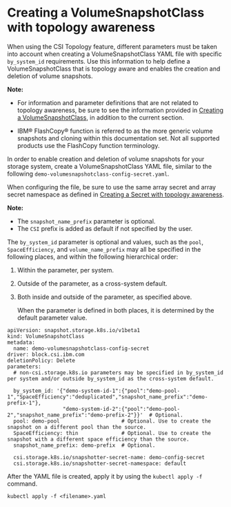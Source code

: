 # Creating a VolumeSnapshotClass with topology awareness

When using the CSI Topology feature, different parameters must be taken into account when creating a VolumeSnapshotClass YAML file with specific `by_system_id` requirements. Use this information to help define a VolumeSnapshotClass that is topology aware and enables the creation and deletion of volume snapshots.

**Note:** 
  - For information and parameter definitions that are not related to topology awareness, be sure to see the information provided in [Creating a VolumeSnapshotClass](csi_ug_config_create_vol_snapshotclass.md), in addition to the current section.
  
  - IBM® FlashCopy® function is referred to as the more generic volume snapshots and cloning within this documentation set. Not all supported products use the FlashCopy function terminology.

In order to enable creation and deletion of volume snapshots for your storage system, create a VolumeSnapshotClass YAML file, similar to the following `demo-volumesnapshotclass-config-secret.yaml`.

When configuring the file, be sure to use the same array secret and array secret namespace as defined in [Creating a Secret with topology awareness](csi_ug_config_create_secret_topology.md).

**Note:**
  - The `snapshot_name_prefix` parameter is optional.
  - The `CSI` prefix is added as default if not specified by the user.

  The `by_system_id` parameter is optional and values, such as the `pool`, `SpaceEfficiency`, and `volume_name_prefix` may all be specified in the following places, and within the following hierarchical order:
1. Within the parameter, per system.
2. Outside of the parameter, as a cross-system default.
3. Both inside and outside of the parameter, as specified above.
  
    When the parameter is defined in both places, it is determined by the default parameter value.
    
```
apiVersion: snapshot.storage.k8s.io/v1beta1
kind: VolumeSnapshotClass
metadata:
  name: demo-volumesnapshotclass-config-secret
driver: block.csi.ibm.com
deletionPolicy: Delete
parameters:
  # non-csi.storage.k8s.io parameters may be specified in by_system_id per system and/or outside by_system_id as the cross-system default.

  by_system_id: '{"demo-system-id-1":{"pool":"demo-pool-1","SpaceEfficiency":"deduplicated","snapshot_name_prefix":"demo-prefix-1"},
                  "demo-system-id-2":{"pool":"demo-pool-2","snapshot_name_prefix":"demo-prefix-2"}}'  # Optional.
  pool: demo-pool                    # Optional. Use to create the snapshot on a different pool than the source.
  SpaceEfficiency: thin              # Optional. Use to create the snapshot with a different space efficiency than the source.
  snapshot_name_prefix: demo-prefix  # Optional.

  csi.storage.k8s.io/snapshotter-secret-name: demo-config-secret
  csi.storage.k8s.io/snapshotter-secret-namespace: default
```

After the YAML file is created, apply it by using the `kubectl apply -f` command.

```
kubectl apply -f <filename>.yaml
```